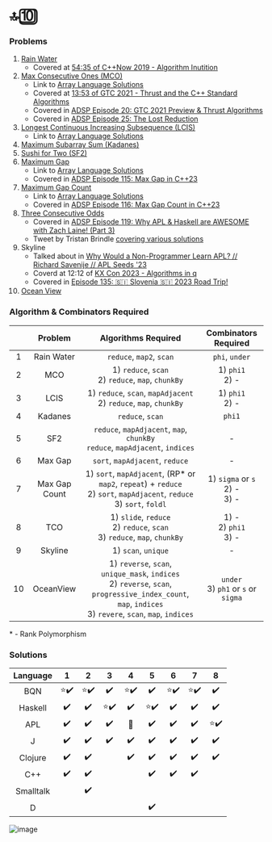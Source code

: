 # 🔝🔟


### Problems

1. [Rain Water](https://leetcode.com/problems/trapping-rain-water/description/)
   * Covered at [54:35 of C++Now 2019 - Algorithm Inutition](https://youtu.be/48gV1SNm3WA?t=3275)
2. [Max Consecutive Ones (MCO)](https://leetcode.com/problems/max-consecutive-ones/)
   * Link to [Array Language Solutions](https://github.com/codereport/array-language-comparisons/blob/main/comparisons/leetcode/P0485_MCO.md)
   * Covered at [13:53 of GTC 2021 - Thrust and the C++ Standard Algorithms](https://youtu.be/zlJg9mCNfkQ?t=833)
   * Covered in [ADSP Episode 20: GTC 2021 Preview & Thrust Algorithms](https://adspthepodcast.com/2021/04/09/Episode-20.html)
   * Covered in [ADSP Episode 25: The Lost Reduction](https://adspthepodcast.com/2021/05/14/Episode-25.html)
3. [Longest Continuous Increasing Subsequence (LCIS)](https://leetcode.com/problems/longest-continuous-increasing-subsequence/)
   * Link to [Array Language Solutions](https://github.com/codereport/array-language-comparisons/blob/main/comparisons/leetcode/P0674_LCIS.md)
4. [Maximum Subarray Sum (Kadanes)](https://leetcode.com/problems/maximum-subarray/)
5. [Sushi for Two (SF2)](https://codeforces.com/contest/1138/problem/A)
6. [Maximum Gap](https://leetcode.com/problems/maximum-gap/)
   * Link to [Array Language Solutions](https://github.com/codereport/array-language-comparisons/blob/main/comparisons/leetcode/P0064_Max_Gap.md)
   * Covered in [ADSP Episode 115: Max Gap in C++23](https://adspthepodcast.com/2023/02/03/Episode-115.html)
7. [Maximum Gap Count](https://theweeklychallenge.org/blog/perl-weekly-challenge-198/)
   * Link to [Array Language Solutions](https://github.com/codereport/array-language-comparisons/blob/main/comparisons/pwc/PWC198_P1_Max_Gap_Count.md)
   * Covered in [ADSP Episode 116: Max Gap Count in C++23](https://adspthepodcast.com/2023/02/10/Episode-116.html)
8. [Three Consecutive Odds](https://leetcode.com/problems/three-consecutive-odds/)
   * Covered in [ADSP Episode 119: Why APL & Haskell are AWESOME with Zach Laine! (Part 3)](https://adspthepodcast.com/2023/03/03/Episode-119.html)
   * Tweet by Tristan Brindle [covering various solutions](https://twitter.com/tristanbrindle/status/1632078445986435072?s=20)
9. Skyline
    * Talked about in [Why Would a Non-Programmer Learn APL? // Richard Savenije // APL Seeds '23](https://youtu.be/6AWSPC6qQB4?t=560)
    * Coverd at 12:12 of [KX Con 2023 - Algorithms in q](https://youtu.be/7ANmsW7crIQ?t=732)
    * Covered in [Episode 135: 🇸🇮 Slovenia 🇸🇮 2023 Road Trip!](https://adspthepodcast.com/2023/06/23/Episode-135.html)
10. [Ocean View](https://leetcode.ca/all/1762.html)

### Algorithm & Combinators Required

|       |    Problem    |                                                                       Algorithms Required                                                                        |          Combinators Required           |
| :---: | :-----------: | :--------------------------------------------------------------------------------------------------------------------------------------------------------------: | :-------------------------------------: |
|   1   |  Rain Water   |                                                                     `reduce`, `map2`, `scan`                                                                     |             `phi`, `under`              |
|   2   |      MCO      |                                                      1) `reduce`, `scan` <br> 2) `reduce`, `map`, `chunkBy`                                                      |           1) `phi1` <br> 2) -           |
|   3   |     LCIS      |                                              1) `reduce`, `scan`, `mapAdjacent` <br> 2) `reduce`, `map`, `chunkBy`                                               |           1) `phi1` <br> 2) -           |
|   4   |    Kadanes    |                                                                         `reduce`, `scan`                                                                         |                 `phi1`                  |
|   5   |      SF2      |                                        `reduce`, `mapAdjacent`, `map`, `chunkBy` <br> `reduce`, `mapAdjacent`, `indices`                                         |                    -                    |
|   6   |    Max Gap    |                                                                 `sort`, `mapAdjacent`, `reduce`                                                                  |                    -                    |
|   7   | Max Gap Count |                  1) `sort`, `mapAdjacent`, (RP* or `map2`, `repeat`) + `reduce` <br> 2) `sort`, `mapAdjacent`, `reduce` <br> 3) `sort`, `foldl`                  |  1) `sigma` or `s` <br> 2) - <br> 3) -  |
|   8   |      TCO      |                                         1) `slide`, `reduce` <br> 2) `reduce`, `scan` <br> 3) `reduce`, `map`, `chunkBy`                                         |      1) - <br> 2) `phi1` <br> 3) -      |
|   9   |    Skyline    |                                                                       1) `scan`, `unique`                                                                        |                    -                    |
|  10   |   OceanView   | 1) `reverse`, `scan`, `unique_mask`, `indices` <br> 2) `reverse`, `scan`, `progressive_index_count`, `map`, `indices` <br> 3) `revere`, `scan`, `map`, `indices` | `under` <br> 3) `ph1` or `s` or `sigma` |

\* - Rank Polymorphism

### Solutions

| Language  |            1             |            2             |            3             |            4             |            5             |            6             |            7             |            8             |
| :-------: | :----------------------: | :----------------------: | :----------------------: | :----------------------: | :----------------------: | :----------------------: | :----------------------: | :----------------------: |
|    BQN    | :star::heavy_check_mark: | :star::heavy_check_mark: |    :heavy_check_mark:    | :star::heavy_check_mark: |    :heavy_check_mark:    | :star::heavy_check_mark: | :star::heavy_check_mark: |    :heavy_check_mark:    |
|  Haskell  |    :heavy_check_mark:    |    :heavy_check_mark:    | :star::heavy_check_mark: |    :heavy_check_mark:    | :star::heavy_check_mark: |    :heavy_check_mark:    |    :heavy_check_mark:    |    :heavy_check_mark:    |
|    APL    |    :heavy_check_mark:    |    :heavy_check_mark:    |    :heavy_check_mark:    |     :no_entry_sign:      |    :heavy_check_mark:    |    :heavy_check_mark:    |    :heavy_check_mark:    | :star::heavy_check_mark: |
|     J     |    :heavy_check_mark:    |    :heavy_check_mark:    |    :heavy_check_mark:    |    :heavy_check_mark:    |    :heavy_check_mark:    |    :heavy_check_mark:    |    :heavy_check_mark:    |    :heavy_check_mark:    |
|  Clojure  |    :heavy_check_mark:    |    :heavy_check_mark:    |                          |    :heavy_check_mark:    |    :heavy_check_mark:    |    :heavy_check_mark:    |    :heavy_check_mark:    |    :heavy_check_mark:    |
|    C++    |    :heavy_check_mark:    |    :heavy_check_mark:    |                          |                          |    :heavy_check_mark:    |    :heavy_check_mark:    |    :heavy_check_mark:    |                          |
| Smalltalk |                          |    :heavy_check_mark:    |                          |                          |                          |                          |                          |                          |
|     D     |                          |                          |                          |                          |    :heavy_check_mark:    |                          |                          |                          |

![image](https://github.com/codereport/top10/assets/36027403/aeeafc6d-aa3b-48b8-b40d-34daa92b0229)
